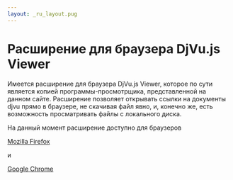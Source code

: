 ```yaml
---
layout: _ru_layout.pug
---
```

# Расширение для браузера DjVu.js Viewer

Имеется расширение для браузера DjVu.js Viewer, которое по сути является копией программы-просмотрщика, представленной на данном сайте.
Расширение позволяет открывать ссылки на документы djvu прямо в браузере, не скачивая файл явно, и, конечно же, есть возможность
просматривать файлы с локального диска.

На данный момент расширение доступно для браузеров

[Mozilla Firefox](https://addons.mozilla.org/ru/firefox/addon/djvu-js-viewer/)

и

[Google Chrome](https://chrome.google.com/webstore/detail/djvujs-viewer/bpnedgjmphmmdgecmklcopblfcbhpefm)
